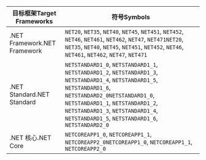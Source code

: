 | <span data-ttu-id="6853d-101">目标框架</span><span class="sxs-lookup"><span data-stu-id="6853d-101">Target Frameworks</span></span> | <span data-ttu-id="6853d-102">符号</span><span class="sxs-lookup"><span data-stu-id="6853d-102">Symbols</span></span> |
| ------------------| ------- |
| <span data-ttu-id="6853d-103">.NET Framework</span><span class="sxs-lookup"><span data-stu-id="6853d-103">.NET Framework</span></span>    | <span data-ttu-id="6853d-104">`NET20`, `NET35`, `NET40`, `NET45`, `NET451`, `NET452`, `NET46`, `NET461`, `NET462`, `NET47`, `NET471`</span><span class="sxs-lookup"><span data-stu-id="6853d-104">`NET20`, `NET35`, `NET40`, `NET45`, `NET451`, `NET452`, `NET46`, `NET461`, `NET462`, `NET47`, `NET471`</span></span> |
| <span data-ttu-id="6853d-105">.NET Standard</span><span class="sxs-lookup"><span data-stu-id="6853d-105">.NET Standard</span></span>     | <span data-ttu-id="6853d-106">`NETSTANDARD1_0`, `NETSTANDARD1_1`, `NETSTANDARD1_2`, `NETSTANDARD1_3`, `NETSTANDARD1_4`, `NETSTANDARD1_5`, `NETSTANDARD1_6`, `NETSTANDARD2_0`</span><span class="sxs-lookup"><span data-stu-id="6853d-106">`NETSTANDARD1_0`, `NETSTANDARD1_1`, `NETSTANDARD1_2`, `NETSTANDARD1_3`, `NETSTANDARD1_4`, `NETSTANDARD1_5`, `NETSTANDARD1_6`, `NETSTANDARD2_0`</span></span> |
| <span data-ttu-id="6853d-107">.NET 核心</span><span class="sxs-lookup"><span data-stu-id="6853d-107">.NET Core</span></span>         | <span data-ttu-id="6853d-108">`NETCOREAPP1_0`, `NETCOREAPP1_1`, `NETCOREAPP2_0`</span><span class="sxs-lookup"><span data-stu-id="6853d-108">`NETCOREAPP1_0`, `NETCOREAPP1_1`, `NETCOREAPP2_0`</span></span> |

